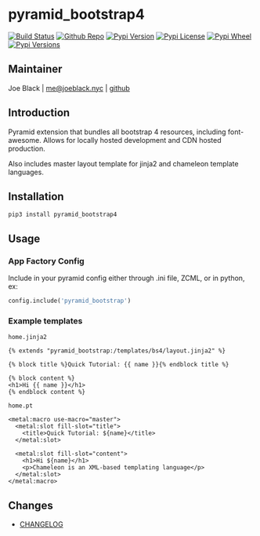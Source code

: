 # pyramid_bootstrap4
[![Build Status](https://travis-ci.org/joeblackwaslike/pyramid_bootstrap.svg?branch=master)](https://travis-ci.org/joeblackwaslike/pyramid_bootstrap) [![Github Repo](https://img.shields.io/badge/contributions-welcome-brightgreen.svg?style=flat)](https://github.com/joeblackwaslike/pyramid_bootstrap) [![Pypi Version](https://img.shields.io/pypi/v/pyramid_bootstrap.svg)](https://pypi.python.org/pypi/pyramid_bootstrap) [![Pypi License](https://img.shields.io/pypi/l/pyramid_bootstrap.svg)](https://pypi.python.org/pypi/pyramid_bootstrap) [![Pypi Wheel](https://img.shields.io/pypi/wheel/pyramid_bootstrap.svg)](https://pypi.python.org/pypi/pyramid_bootstrap) [![Pypi Versions](https://img.shields.io/pypi/pyversions/base58check.svg)](https://pypi.python.org/pypi/pyramid_bootstrap)


## Maintainer
Joe Black | <me@joeblack.nyc> | [github](https://github.com/joeblackwaslike)


## Introduction
Pyramid extension that bundles all bootstrap 4 resources, including
font-awesome.  Allows for locally hosted development and CDN hosted production.


Also includes master layout template for jinja2 and chameleon template languages.


## Installation
```shell
pip3 install pyramid_bootstrap4
```


## Usage

### App Factory Config
Include in your pyramid config either through .ini file, ZCML, or in python, ex:
```python
config.include('pyramid_bootstrap')
```

### Example templates
`home.jinja2`
```jinja2
{% extends "pyramid_bootstrap:/templates/bs4/layout.jinja2" %}

{% block title %}Quick Tutorial: {{ name }}{% endblock title %}

{% block content %}
<h1>Hi {{ name }}</h1>
{% endblock content %}
```

`home.pt`
```chameleon
<metal:macro use-macro="master">
  <metal:slot fill-slot="title">
    <title>Quick Tutorial: ${name}</title>
  </metal:slot>

  <metal:slot fill-slot="content">
    <h1>Hi ${name}</h1>
    <p>Chameleon is an XML-based templating language</p>
  </metal:slot>
</metal:macro>
```


## Changes
* [CHANGELOG](CHANGELOG.md)
